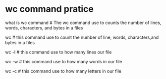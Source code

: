 # wc command pratice
what is wc command  #  The wc command use to counts the number of lines, words, characters, and bytes in a files

wc  # this command use to count the number of line, words, characters,and bytes in a files

wc -l  #  this command use to how many lines our file

wc -w  #  this command use to how many words in our file

wc -c  #  this command use to how many letters in our file
